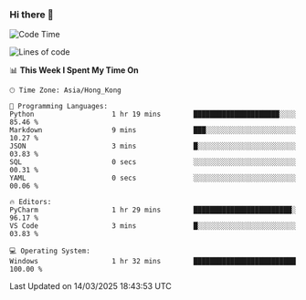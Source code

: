 ### Hi there 👋

<!--
**RoiexLee/RoiexLee** is a ✨ _special_ ✨ repository because its `README.md` (this file) appears on your GitHub profile.

Here are some ideas to get you started:

- 🔭 I’m currently working on ...
- 🌱 I’m currently learning ...
- 👯 I’m looking to collaborate on ...
- 🤔 I’m looking for help with ...
- 💬 Ask me about ...
- 📫 How to reach me: ...
- 😄 Pronouns: ...
- ⚡ Fun fact: ...
-->

<!--START_SECTION:waka-->
![Code Time](http://img.shields.io/badge/Code%20Time-1%2C089%20hrs%2037%20mins-blue)

![Lines of code](https://img.shields.io/badge/From%20Hello%20World%20I%27ve%20Written-42.6%20thousand%20lines%20of%20code-blue)

📊 **This Week I Spent My Time On** 

```text
🕑︎ Time Zone: Asia/Hong_Kong

💬 Programming Languages: 
Python                   1 hr 19 mins        █████████████████████░░░░   85.46 % 
Markdown                 9 mins              ███░░░░░░░░░░░░░░░░░░░░░░   10.27 % 
JSON                     3 mins              █░░░░░░░░░░░░░░░░░░░░░░░░   03.83 % 
SQL                      0 secs              ░░░░░░░░░░░░░░░░░░░░░░░░░   00.31 % 
YAML                     0 secs              ░░░░░░░░░░░░░░░░░░░░░░░░░   00.06 % 

🔥 Editors: 
PyCharm                  1 hr 29 mins        ████████████████████████░   96.17 % 
VS Code                  3 mins              █░░░░░░░░░░░░░░░░░░░░░░░░   03.83 % 

💻 Operating System: 
Windows                  1 hr 32 mins        █████████████████████████   100.00 % 
```


 Last Updated on 14/03/2025 18:43:53 UTC
<!--END_SECTION:waka-->
